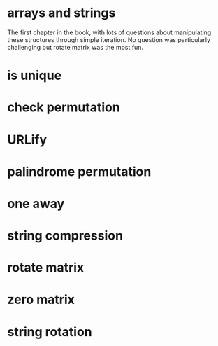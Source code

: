 # arrays and strings
The first chapter in the book, with lots of questions about manipulating these structures through simple iteration. No question was particularly challenging but rotate matrix was the most fun.

# is unique

# check permutation

# URLify

# palindrome permutation

# one away

# string compression

# rotate matrix

# zero matrix

# string rotation